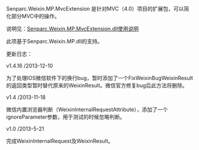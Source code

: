  Senparc.Weixin.MP.MvcExtension 是针对MVC（4.0）项目的扩展包，可以简化部分MVC中的操作。
 
 说明见：[Senparc.Weixin.MP.MvcExtension.dll使用说明](https://github.com/JeffreySu/WeiXinMPSDK/wiki/Senparc.Weixin.MP.MvcExtension.dll%E4%BD%BF%E7%94%A8%E8%AF%B4%E6%98%8E)
 

 此项基于Senparc.Weixin.MP.dll的支持。


更新日志：

v1.4.16 /2013-12-10

为了处理IOS微信软件下的换行bug，暂时添加了一个FixWeixinBugWeixinResult的返回类型暂时替代原来的WeixinResult。微信官方修复bug后此方法将删除。

v1.4 /2013-11-18

微信内置浏览器判断（WeixinInternalRequestAttribute），添加了一个ignoreParameter参数，用于测试的时候忽略判断。

v1.0 /2013-5-21

完成WeixinInternalRequest及WeixinResult。
